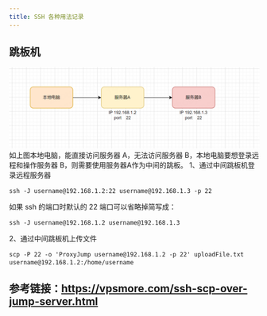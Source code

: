```yaml
---
title: SSH 各种用法记录
---
```

## 跳板机
![跳板机说明例图-01](/images/SSH跳板机服务器-01.png)
如上图本地电脑，能直接访问服务器 A，无法访问服务器 B，本地电脑要想登录远程和操作服务器 B，则需要使用服务器A作为中间的跳板。
1、通过中间跳板机登录远程服务器
```
ssh -J username@192.168.1.2:22 username@192.168.1.3 -p 22
```
如果 ssh 的端口时默认的 22 端口可以省略掉简写成：
```
ssh -J username@192.168.1.2 username@192.168.1.3 
```
2、通过中间跳板机上传文件
```
scp -P 22 -o 'ProxyJump username@192.168.1.2 -p 22' uploadFile.txt username@192.168.1.2:/home/username

```

## 参考链接：https://vpsmore.com/ssh-scp-over-jump-server.html
